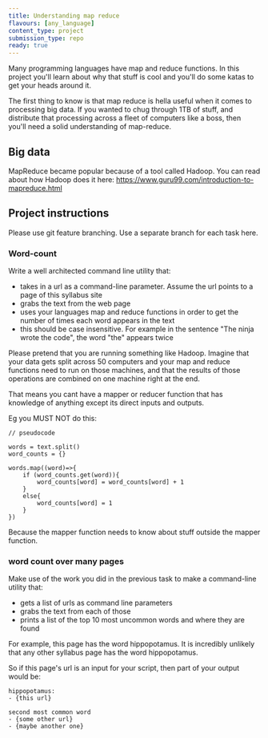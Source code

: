 ```yaml
---
title: Understanding map reduce
flavours: [any_language]
content_type: project 
submission_type: repo 
ready: true
---
```


Many programming languages have map and reduce functions. In this project you'll learn about why that stuff is cool and you'll do some katas to get your heads around it.

The first thing to know is that map reduce is hella useful when it comes to processing big data. If you wanted to chug through 1TB of stuff, and distribute that processing across a fleet of computers like a boss, then you'll need a solid understanding of map-reduce.

## Big data 

MapReduce became popular because of a tool called Hadoop. You can read about how Hadoop does it here: https://www.guru99.com/introduction-to-mapreduce.html 


## Project instructions

Please use git feature branching. Use a separate branch for each task here. 

### Word-count

Write a well architected command line utility that:

- takes in a url as a command-line parameter. Assume the url points to a page of this syllabus site
- grabs the text from the web page
- uses your languages map and reduce functions in order to get the number of times each word appears in the text 
- this should be case insensitive. For example in the sentence "The ninja wrote the code", the word "the" appears twice
 
Please pretend that you are running something like Hadoop. Imagine that your data gets split across 50 computers and your map and reduce functions need to run on those machines, and that the results of those operations are combined on one machine right at the end.

That means you cant have a mapper or reducer function that has knowledge of anything except its direct inputs and outputs.  

Eg you MUST NOT do this:

```
// pseudocode

words = text.split()
word_counts = {}

words.map((word)=>{
    if (word_counts.get(word)){
        word_counts[word] = word_counts[word] + 1
    }
    else{
        word_counts[word] = 1
    }
})

```

Because the mapper function needs to know about stuff outside the mapper function.

### word count over many pages

Make use of the work you did in the previous task to make a command-line utility that:

- gets a list of urls as command line parameters
- grabs the text from each of those
- prints a list of the top 10 most uncommon words and where they are found

For example, this page has the word hippopotamus. It is incredibly unlikely that any other syllabus page has the word hippopotamus.

So if this page's url is an input for your script, then part of your output would be:

```
hippopotamus:
- {this url}

second most common word
- {some other url}
- {maybe another one}
```